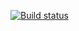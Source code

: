 [![Build status](https://ci.appveyor.com/api/projects/status/kas9uqwor8ld6qc8/branch/main?svg=true)](https://ci.appveyor.com/project/zenitfan88/moneytransfer-2jxqn/branch/main)
